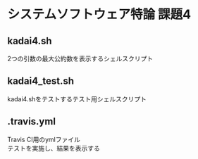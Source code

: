 # システムソフトウェア特論 課題4

## kadai4.sh
2つの引数の最大公約数を表示するシェルスクリプト

## kadai4_test.sh
kadai4.shをテストするテスト用シェルスクリプト

## .travis.yml
Travis CI用のymlファイル   
テストを実施し、結果を表示する
